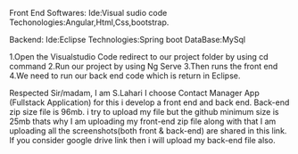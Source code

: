 Front End Softwares:
Ide:Visual sudio code
Techonologies:Angular,Html,Css,bootstrap.

Backend:
Ide:Eclipse
Technologies:Spring boot
DataBase:MySql

1.Open the Visualstudio Code redirect to our project folder by using cd command
2.Run our project by using Ng Serve
3.Then runs the front end
4.We need to run our back end code which is return in Eclipse.

Respected Sir/madam,
             I am S.Lahari I choose Contact Manager App (Fullstack Application) for this i develop a front end and back end.
             Back-end zip size file is 96mb. i try to upload my file but the github minimum size is 25mb thats why I am uploading my front-end zip file along with that
             I am uploading all the screenshots(both front & back-end) are shared in this link.
             If you consider google drive link then i will upload my back-end file also.
             
             

